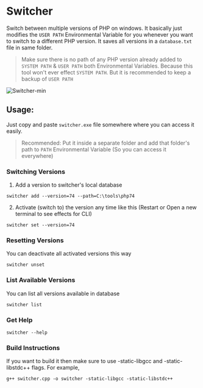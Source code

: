 # Switcher
Switch between multiple versions of PHP on windows. It basically just modifies the `USER PATH` Environmental Variable for you whenever you want to switch to a different PHP version. It saves all versions in a `database.txt` file in same folder.

> Make sure there is no path of any PHP version already added to `SYSTEM PATH` & `USER PATH` both Environmental Variables. Because this tool won't ever effect `SYSTEM PATH`. But it is recommended to keep a backup of `USER PATH`

![Switcher-min](https://user-images.githubusercontent.com/29447722/125731780-adeda02a-7643-4e61-b62a-53c6fa6836c0.gif)


## Usage:
Just copy and paste `switcher.exe` file somewhere where you can access it easily.

> Recommended: Put it inside a separate folder and add that folder's path to `PATH` Environmental Variable (So you can access it everywhere)

### Switching Versions

1. Add a version to switcher's local database 
```
switcher add --version=74 --path=C:\tools\php74
```
2. Activate (switch to) the version any time like this (Restart or Open a new terminal to see effects for CLI)
```
switcher set --version=74
```
### Resetting Versions
You can deactivate all activated versions this way
```
switcher unset
```
### List Available Versions
You can list all versions available in database
```
switcher list
```
### Get Help
```
switcher --help
```

### Build Instructions
If you want to build it then make sure to use -static-libgcc and -static-libstdc++ flags.
For example, 
```
g++ switcher.cpp -o switcher -static-libgcc -static-libstdc++
```
